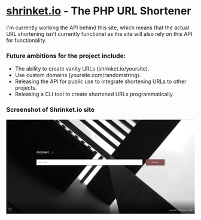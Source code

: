 # [shrinket.io](https://shrinket.io) - The PHP URL Shortener

I'm currently working the API behind this site, which means that the actual URL shortening isn't currently functional as the site will also rely on this API for functionality.

### Future ambitions for the project include:
- The ability to create vanity URLs (shrinket.io/yoursite).
- Use custom domains (yoursite.com/randomstring).
- Releasing the API for public use to integrate shortening URLs to other projects.
- Releasing a CLI tool to create shortened URLs programmatically.

### Screenshot of Shrinket.io site
![Screenshot of Shrinket.io](https://github.com/shrinket/shrinket.io/blob/master/shrinket-io.png "shrinket.io")
